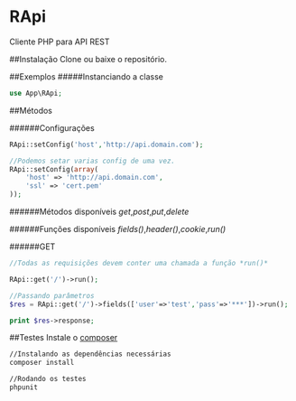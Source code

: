 # RApi
Cliente PHP para API REST

##Instalação
Clone ou baixe o repositório.

##Exemplos
#####Instanciando a classe
```php
use App\RApi;
```
##Métodos

######Configurações
```php
RApi::setConfig('host','http://api.domain.com');

//Podemos setar varias config de uma vez.
RApi::setConfig(array(
	'host' => 'http://api.domain.com',
	'ssl' => 'cert.pem'
));
```
######Métodos disponíveis
*get*,*post*,*put*,*delete*

######Funções disponíveis
*fields()*,*header()*,*cookie*,*run()*

######GET
```php
//Todas as requisições devem conter uma chamada a função *run()*

RApi::get('/')->run();

//Passando parâmetros
$res = RApi::get('/')->fields(['user'=>'test','pass'=>'***'])->run();

print $res->response;

```

##Testes
Instale o [composer](https://getcomposer.org)
```sh
//Instalando as dependências necessárias
composer install

//Rodando os testes
phpunit
```